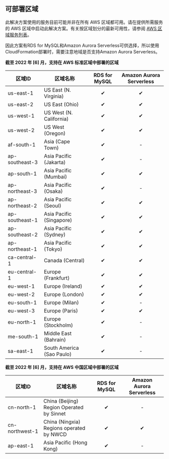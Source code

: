 
## 可部署区域
此解决方案使用的服务目前可能并非在所有 AWS 区域都可用。请在提供所需服务的 AWS 区域中启动此解决方案。有关按区域划分的最新可用性，请参阅 [AWS 区域服务列表][services]。

因此方案有RDS for MySQL和Amazon Aurora Serverless可供选择，所以使用CloudFormation部署时，需要注意地域是否支持Amazon Aurora Serverless。

**截至 2022 年 [6] 月，支持在 AWS 标准区域中部署的区域**

| 区域ID          | 区域名称                  | RDS for MySQL  | Amazon Aurora Serverless |
| -------------- | ------------------------ | :------------: | :----------------------: |
| us-east-1      | US East (N. Virginia)    |   &#10004;     |       &#10004;           |
| us-east-2      | US East (Ohio)           |   &#10004;     |       &#10004;           |
| us-west-1      | US West (N. California)  |   &#10004;     |       &#10004;           |
| us-west-2      | US West (Oregon)         |   &#10004;     |       &#10004;           |
| af-south-1     | Asia (Cape Town)         |   &#10004;     |          -               |
| ap-southeast-3 | Asia Pacific (Jakarta)   |   &#10004;     |          -               |
| ap-south-1     | Asia Pacific (Mumbai)    |   &#10004;     |       &#10004;           |
| ap-northeast-3 | Asia Pacific (Osaka)     |   &#10004;     |          -               |
| ap-northeast-2 | Asia Pacific (Seoul)     |   &#10004;     |       &#10004;           |
| ap-southeast-1 | Asia Pacific (Singapore) |   &#10004;     |       &#10004;           |
| ap-southeast-2 | Asia Pacific (Sydney)    |   &#10004;     |       &#10004;           |
| ap-northeast-1 | Asia Pacific (Tokyo)     |   &#10004;     |       &#10004;           |
| ca-central-1   | Canada (Central)         |   &#10004;     |       &#10004;           |
| eu-central-1   | Europe (Frankfurt)       |   &#10004;     |       &#10004;           |
| eu-west-1      | Europe (Ireland)         |   &#10004;     |       &#10004;           |
| eu-west-2      | Europe (London)          |   &#10004;     |       &#10004;           |
| eu-south-1     | Europe (Milan)           |   &#10004;     |          -               |
| eu-west-3      | Europe (Paris)           |   &#10004;     |       &#10004;           |
| eu-north-1     | Europe (Stockholm)       |   &#10004;     |          -               |
| me-south-1     | Middle East (Bahrain)    |   &#10004;     |          -               |
| sa-east-1      | South America (Sao Paulo)|   &#10004;     |          -               |


**截至 2022 年 [6] 月，支持在 AWS 中国区域中部署的区域**

| 区域ID            | 区域名称                                   | RDS for MySQL  | Amazon Aurora Serverless |
| ---------------- | ----------------------------------------- | :------------: | :----------------------: |
| cn-north-1       | China (Beijing) Region Operated by Sinnet |   &#10004;     |          -               |
| cn-northwest-1   | China (Ningxia) Regions operated by NWCD  |   &#10004;     |       &#10004;           |
| ap-east-1        | Asia Pacific (Hong Kong)                  |   &#10004;     |          -               |

[services]: https://aws.amazon.com/about-aws/global-infrastructure/regional-product-services/?nc1=h_ls